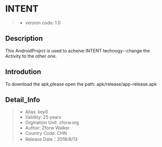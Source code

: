 # INTENT
> * version code: 1.0

## Description
  This AndroidProjrct is used to acheive INTENT technogy--change the Activity to the other one.

## Introdution
  To download the apk,please open the path: apk/release/app-release.apk

## Detail_Info
> * Alias: key0
> * Validity: 25 years
> * Orgination Unit: zforw.org
> * Author: Zforw Walker
> * Country Code: CHN
> * Release Date：2018/8/13













